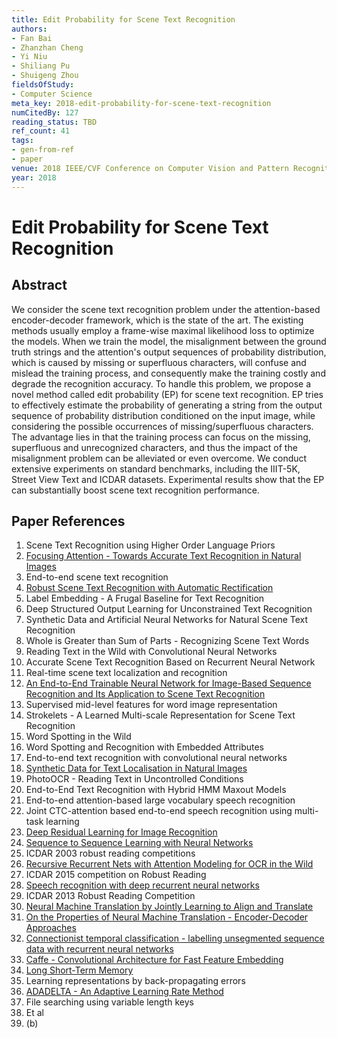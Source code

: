 ```yaml
---
title: Edit Probability for Scene Text Recognition
authors:
- Fan Bai
- Zhanzhan Cheng
- Yi Niu
- Shiliang Pu
- Shuigeng Zhou
fieldsOfStudy:
- Computer Science
meta_key: 2018-edit-probability-for-scene-text-recognition
numCitedBy: 127
reading_status: TBD
ref_count: 41
tags:
- gen-from-ref
- paper
venue: 2018 IEEE/CVF Conference on Computer Vision and Pattern Recognition
year: 2018
---
```


# Edit Probability for Scene Text Recognition

## Abstract

We consider the scene text recognition problem under the attention-based encoder-decoder framework, which is the state of the art. The existing methods usually employ a frame-wise maximal likelihood loss to optimize the models. When we train the model, the misalignment between the ground truth strings and the attention's output sequences of probability distribution, which is caused by missing or superfluous characters, will confuse and mislead the training process, and consequently make the training costly and degrade the recognition accuracy. To handle this problem, we propose a novel method called edit probability (EP) for scene text recognition. EP tries to effectively estimate the probability of generating a string from the output sequence of probability distribution conditioned on the input image, while considering the possible occurrences of missing/superfluous characters. The advantage lies in that the training process can focus on the missing, superfluous and unrecognized characters, and thus the impact of the misalignment problem can be alleviated or even overcome. We conduct extensive experiments on standard benchmarks, including the IIIT-5K, Street View Text and ICDAR datasets. Experimental results show that the EP can substantially boost scene text recognition performance.

## Paper References

1. Scene Text Recognition using Higher Order Language Priors
2. [Focusing Attention - Towards Accurate Text Recognition in Natural Images](2017-focusing-attention-towards-accurate-text-recognition-in-natural-images)
3. End-to-end scene text recognition
4. [Robust Scene Text Recognition with Automatic Rectification](2016-robust-scene-text-recognition-with-automatic-rectification)
5. Label Embedding - A Frugal Baseline for Text Recognition
6. Deep Structured Output Learning for Unconstrained Text Recognition
7. Synthetic Data and Artificial Neural Networks for Natural Scene Text Recognition
8. Whole is Greater than Sum of Parts - Recognizing Scene Text Words
9. Reading Text in the Wild with Convolutional Neural Networks
10. Accurate Scene Text Recognition Based on Recurrent Neural Network
11. Real-time scene text localization and recognition
12. [An End-to-End Trainable Neural Network for Image-Based Sequence Recognition and Its Application to Scene Text Recognition](2017-an-end-to-end-trainable-neural-network-for-image-based-sequence-recognition-and-its-application-to-scene-text-recognition)
13. Supervised mid-level features for word image representation
14. Strokelets - A Learned Multi-scale Representation for Scene Text Recognition
15. Word Spotting in the Wild
16. Word Spotting and Recognition with Embedded Attributes
17. End-to-end text recognition with convolutional neural networks
18. [Synthetic Data for Text Localisation in Natural Images](2016-synthetic-data-for-text-localisation-in-natural-images)
19. PhotoOCR - Reading Text in Uncontrolled Conditions
20. End-to-End Text Recognition with Hybrid HMM Maxout Models
21. End-to-end attention-based large vocabulary speech recognition
22. Joint CTC-attention based end-to-end speech recognition using multi-task learning
23. [Deep Residual Learning for Image Recognition](2016-deep-residual-learning-for-image-recognition)
24. [Sequence to Sequence Learning with Neural Networks](2014-sequence-to-sequence-learning-with-neural-networks)
25. ICDAR 2003 robust reading competitions
26. [Recursive Recurrent Nets with Attention Modeling for OCR in the Wild](2016-recursive-recurrent-nets-with-attention-modeling-for-ocr-in-the-wild)
27. ICDAR 2015 competition on Robust Reading
28. [Speech recognition with deep recurrent neural networks](2013-speech-recognition-with-deep-recurrent-neural-networks)
29. ICDAR 2013 Robust Reading Competition
30. [Neural Machine Translation by Jointly Learning to Align and Translate](2015-neural-machine-translation-by-jointly-learning-to-align-and-translate)
31. [On the Properties of Neural Machine Translation - Encoder-Decoder Approaches](2014-on-the-properties-of-neural-machine-translation-encoder-decoder-approaches)
32. [Connectionist temporal classification - labelling unsegmented sequence data with recurrent neural networks](2006-connectionist-temporal-classification-labelling-unsegmented-sequence-data-with-recurrent-neural-networks)
33. [Caffe - Convolutional Architecture for Fast Feature Embedding](2014-caffe-convolutional-architecture-for-fast-feature-embedding)
34. [Long Short-Term Memory](1997-long-short-term-memory)
35. Learning representations by back-propagating errors
36. [ADADELTA - An Adaptive Learning Rate Method](2012-adadelta-an-adaptive-learning-rate-method)
37. File searching using variable length keys
38. Et al
39. (b)
